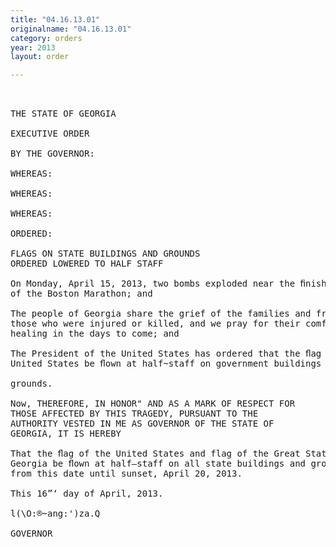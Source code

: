 ```yaml
---
title: "04.16.13.01"
originalname: "04.16.13.01"
category: orders
year: 2013
layout: order

---
```

<pre>
   

THE STATE OF GEORGIA

EXECUTIVE ORDER

BY THE GOVERNOR:

WHEREAS:

WHEREAS:

WHEREAS:

ORDERED:

FLAGS ON STATE BUILDINGS AND GROUNDS
ORDERED LOWERED TO HALF STAFF

On Monday, April 15, 2013, two bombs exploded near the ﬁnish line
of the Boston Marathon; and

The people of Georgia share the grief of the families and friends of
those who were injured or killed, and we pray for their comfort and
healing in the days to come; and

The President of the United States has ordered that the ﬂag of the
United States be ﬂown at half~staff on government buildings and

grounds.

Now, THEREFORE, IN HONOR" AND AS A MARK OF RESPECT FOR
THOSE AFFECTED BY THIS TRAGEDY, PURSUANT TO THE
AUTHORITY VESTED IN ME AS GOVERNOR OF THE STATE OF
GEORGIA, IT IS HEREBY

That the ﬂag of the United States and flag of the Great State of
Georgia be ﬂown at half—staff on all state buildings and grounds
from this date until sunset, April 20, 2013.

This 16”‘ day of April, 2013.

l(\O:®~ang:')za.Q

GOVERNOR

</pre>
